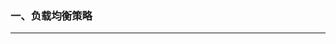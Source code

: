 ### 一、负载均衡策略

---



































































































